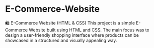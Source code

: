# E-Commerce-Website
🛍️ E-Commerce Website (HTML &amp; CSS)  This project is a simple E-Commerce Website built using HTML and CSS. The main focus was to design a user-friendly shopping interface where products can be showcased in a structured and visually appealing way.
